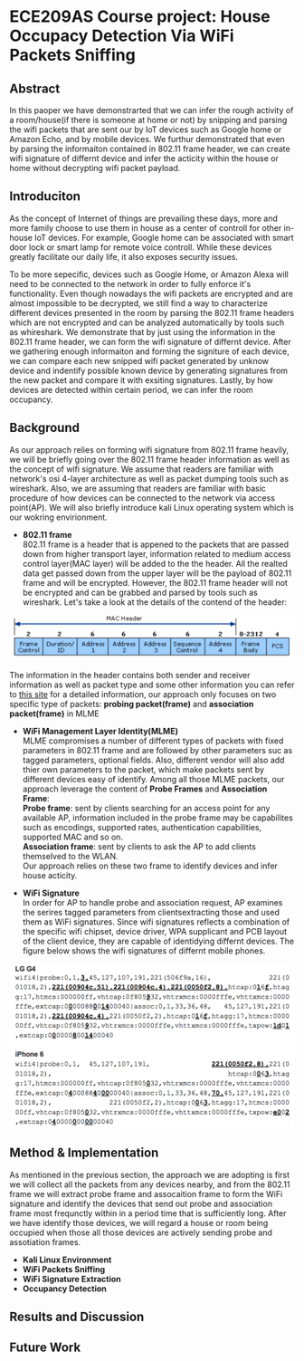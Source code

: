 # ECE209AS Course project: House Occupacy Detection Via WiFi Packets Sniffing



## Abstract
In this paoper we have demonstrarted that we can infer the rough activity of a room/house(if there is someone at home or not) by snipping and parsing the wifi packets that are sent our by IoT devices such as Google home or Amazon Echo, and by mobile devices. We furthur demonstrated that even by parsing the informaiton contained in 802.11 frame header, we can create wifi signature of differnt device and infer the acticity within the house or home without decrypting wifi packet payload.
## Introduciton

As the concept of Internet of things are prevailing these days, more and more family choose to use them in house as a center of controll for other in-house IoT devices. For example, Google home can be associated with smart door lock or smart lamp for remote voice controll. While these devices greatly facilitate our daily life, it also exposes security issues.

To be more sepecific, devices such as Google Home, or Amazon Alexa will need to be connected to the network in order to fully enforce it's functionality. Even though nowadays the wifi packets are encrypted and are almost impossible to be decrypted, we still find a way to characterize different devices presented in the room by parsing the 802.11 frame headers which are not encrypted and can be analyzed automatically by tools such as whireshark. We demonstrate that by just using the information in the 802.11 frame header, we can form the wifi signature of differnt device. After we gathering enough informaiton and forming the signiture of each device, we can compare each new snipped wifi packet generated by unknow device and indentify possible known device by generating signatures from the new packet and compare it with exsiting signatures. Lastly, by how devices are detected within certain period, we can infer the room occupancy.   

## Background

As our approach relies on forming wifi signature from 802.11 frame heavily, we will be briefly going over the 802.11 frame header information as well as the concept of wifi signature. We assume that readers are familiar with network's osi 4-layer architecture as well as packet dumping tools such as wireshark. Also, we are assuming that readers are familiar with basic procedure of how devices can be connected to the network via access point(AP). We will also briefly introduce kali Linux operating system which is our wokring envirionment.

* **802.11 frame**    
802.11 frame is a header that is appened to the packets that are passed down from higher transport layer, information related to medium access control layer(MAC layer) will be added to the the header. All the realted data get passed down from the upper layer will be the payload of 802.11 frame and will be encrypted. However, the 802.11 frame header will not be encrypted and can be grabbed and parsed by tools such as wireshark. Let's take a look at the details of the contend of the header:  

![alt text][frame]

[frame]: https://github.com/UCLA-ECE209AS-2018W/Cong-George/blob/master/Screen%20Shot%202018-03-19%20at%201.02.36%20PM.png  

The information in the header contains both sender and receiver information as well as packet type and some other information you can refer to [this site](https://docs.microsoft.com/en-us/previous-versions/windows/it-pro/windows-server-2003/cc757419(v=ws.10)) for a detailed information, our approach only focuses on two specific type of packets: **probing packet(frame)** and **association packet(frame)** in MLME

* **WiFi Management Layer Identity(MLME)**  
MLME compromises a number of different types of packets with fixed parameters in 802.11 frame and are followed by other parameters suc as tagged parameters, optional fields. Also, different vendor will also add thier own parameters to the packet, which make packets sent by different devices easy of identify. Among all those MLME packets, our approach leverage the content of **Probe Frames** and **Association Frame**:  
**Probe frame**: sent by clients searching for an access point for any available AP, information included in the probe frame may be capabilites such as encodings, supported rates, authentication capabilities, supported MAC and so on.  
**Association frame**: sent by clients to ask the AP to add clients themselved to the WLAN.  
Our approach relies on these two frame to identify devices and infer house acticity.

* **WiFi Signature**  
In order for AP to handle probe and association request, AP examines the serires tagged parameters from clientsextracting those and used them as WiFi signatures. Since wifi signatures reflects a combination of the specific wifi chipset, device driver, WPA supplicant and PCB layout of the client device, they are capable of identidying differnt devices. The figure below shows the wifi signatures of differnt mobile phones.

![alt_text][frame1]

[frame1]:https://github.com/UCLA-ECE209AS-2018W/Cong-George/blob/master/sig.png  

## **Method & Implementation**
As mentioned in the previous section, the approach we are adopting is first we will collect all the packets from any devices nearby, and from the 802.11 frame we will extract probe frame and assocaition frame to form the WiFi signature and identify the devices that send out probe and association frame most frequnctly within in a period time that is sufficiently long. After we have identify those devices, we will regard a house or room being occupied when those all those devices are actively sending probe and assotiation frames.

* **Kali Linux Environment** 
* **WiFi Packets Sniffing**
* **WiFi Signature Extraction**
* **Occupancy Detection**

## **Results and Discussion**

## Future Work


